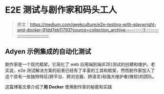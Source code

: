 # E2E 测试与剧作家和码头工人

> 原文：<https://medium.com/geekculture/e2e-testing-with-playwright-and-docker-91dd7eb11793?source=collection_archive---------1----------------------->

## Adyen 示例集成的自动化测试

剧作家是一个现代框架，它简化了 web 应用端到端(E2E)测试的创建和维护。老实说，e2e 测试解决方案的前景已经有了丰富的工具和框架，然而剧作家加入了这个具有一些独特特征(跨平台、跨浏览器、跨语言)和强大维护者(微软)的团队。

这篇博客文章介绍了**用 Docker** 使用剧作家的秘密和实践